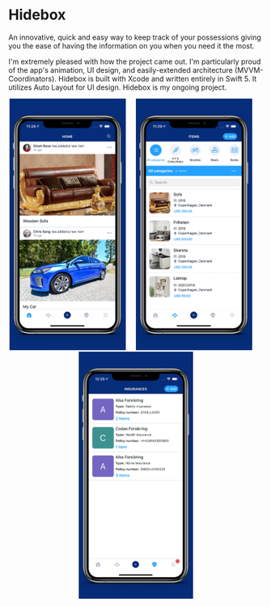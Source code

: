 # Hidebox
An innovative, quick and easy way to keep track of your possessions giving you the ease of having the information on you when you need it the most.

I'm extremely pleased with how the project came out. I'm particularly proud of the app's animation, UI design, and easily-extended architecture (MVVM-Coordinators). Hidebox is built with Xcode and written entirely in Swift 5. It utilizes Auto Layout for UI design. Hidebox is my ongoing project.
<p align="center">
<img src="images/Hidebox/HB1.jpg" width="230"  title="Feeds Screen">&nbsp;&nbsp;&nbsp;&nbsp;&nbsp;<img src="images/Hidebox/HB2.jpg" width="230" title="My Items">&nbsp;&nbsp;&nbsp;&nbsp;&nbsp;<img src="images/Hidebox/HB3.jpg" width="226" title="iPad version">
</p>
